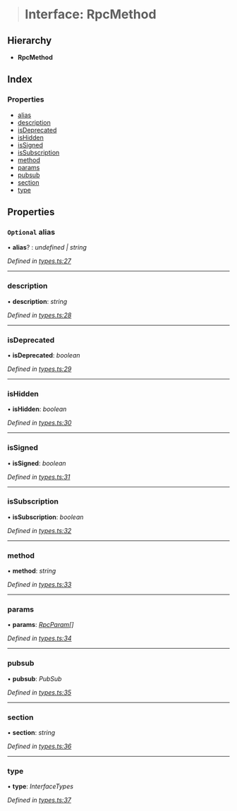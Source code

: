 > # Interface: RpcMethod

## Hierarchy

* **RpcMethod**

## Index

### Properties

* [alias](_types_.rpcmethod.md#optional-alias)
* [description](_types_.rpcmethod.md#description)
* [isDeprecated](_types_.rpcmethod.md#isdeprecated)
* [isHidden](_types_.rpcmethod.md#ishidden)
* [isSigned](_types_.rpcmethod.md#issigned)
* [isSubscription](_types_.rpcmethod.md#issubscription)
* [method](_types_.rpcmethod.md#method)
* [params](_types_.rpcmethod.md#params)
* [pubsub](_types_.rpcmethod.md#pubsub)
* [section](_types_.rpcmethod.md#section)
* [type](_types_.rpcmethod.md#type)

## Properties

### `Optional` alias

• **alias**? : *undefined | string*

*Defined in [types.ts:27](https://github.com/polkadot-js/api/blob/a47b2ec/packages/type-jsonrpc/src/types.ts#L27)*

___

###  description

• **description**: *string*

*Defined in [types.ts:28](https://github.com/polkadot-js/api/blob/a47b2ec/packages/type-jsonrpc/src/types.ts#L28)*

___

###  isDeprecated

• **isDeprecated**: *boolean*

*Defined in [types.ts:29](https://github.com/polkadot-js/api/blob/a47b2ec/packages/type-jsonrpc/src/types.ts#L29)*

___

###  isHidden

• **isHidden**: *boolean*

*Defined in [types.ts:30](https://github.com/polkadot-js/api/blob/a47b2ec/packages/type-jsonrpc/src/types.ts#L30)*

___

###  isSigned

• **isSigned**: *boolean*

*Defined in [types.ts:31](https://github.com/polkadot-js/api/blob/a47b2ec/packages/type-jsonrpc/src/types.ts#L31)*

___

###  isSubscription

• **isSubscription**: *boolean*

*Defined in [types.ts:32](https://github.com/polkadot-js/api/blob/a47b2ec/packages/type-jsonrpc/src/types.ts#L32)*

___

###  method

• **method**: *string*

*Defined in [types.ts:33](https://github.com/polkadot-js/api/blob/a47b2ec/packages/type-jsonrpc/src/types.ts#L33)*

___

###  params

• **params**: *[RpcParam](_types_.rpcparam.md)[]*

*Defined in [types.ts:34](https://github.com/polkadot-js/api/blob/a47b2ec/packages/type-jsonrpc/src/types.ts#L34)*

___

###  pubsub

• **pubsub**: *PubSub*

*Defined in [types.ts:35](https://github.com/polkadot-js/api/blob/a47b2ec/packages/type-jsonrpc/src/types.ts#L35)*

___

###  section

• **section**: *string*

*Defined in [types.ts:36](https://github.com/polkadot-js/api/blob/a47b2ec/packages/type-jsonrpc/src/types.ts#L36)*

___

###  type

• **type**: *InterfaceTypes*

*Defined in [types.ts:37](https://github.com/polkadot-js/api/blob/a47b2ec/packages/type-jsonrpc/src/types.ts#L37)*